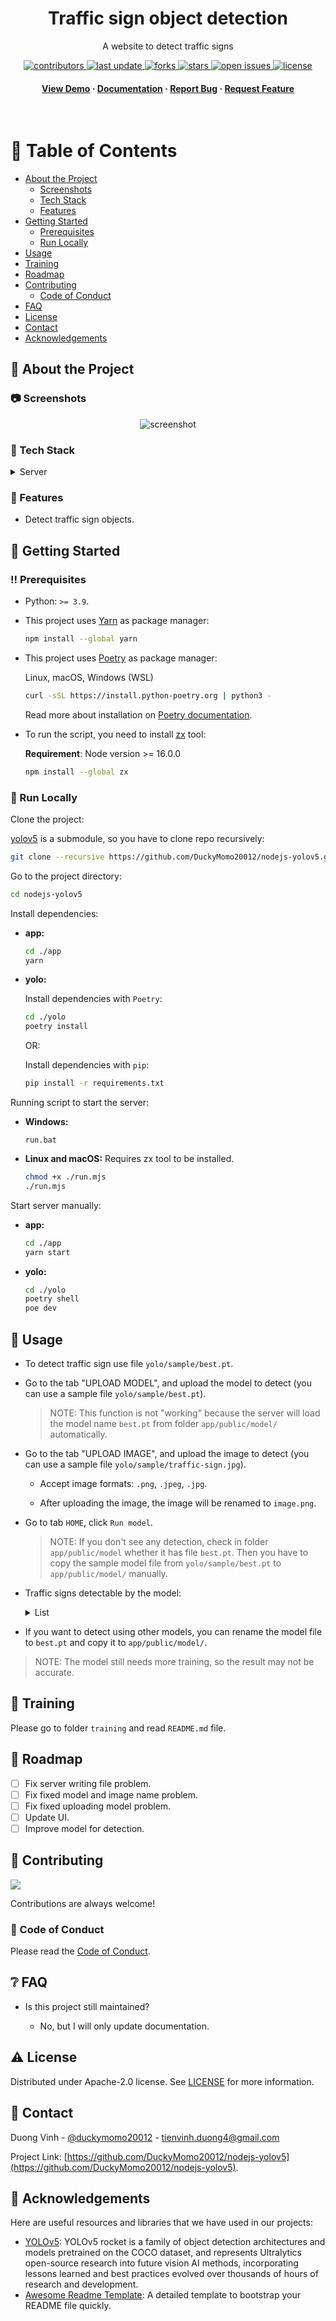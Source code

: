 <div align="center">

  <h1>Traffic sign object detection</h1>

  <p>
    A website to detect traffic signs
  </p>

<!-- Badges -->
<p>
  <a href="https://github.com/DuckyMomo20012/nodejs-yolov5/graphs/contributors">
    <img src="https://img.shields.io/github/contributors/DuckyMomo20012/nodejs-yolov5" alt="contributors" />
  </a>
  <a href="">
    <img src="https://img.shields.io/github/last-commit/DuckyMomo20012/nodejs-yolov5" alt="last update" />
  </a>
  <a href="https://github.com/DuckyMomo20012/nodejs-yolov5/network/members">
    <img src="https://img.shields.io/github/forks/DuckyMomo20012/nodejs-yolov5" alt="forks" />
  </a>
  <a href="https://github.com/DuckyMomo20012/nodejs-yolov5/stargazers">
    <img src="https://img.shields.io/github/stars/DuckyMomo20012/nodejs-yolov5" alt="stars" />
  </a>
  <a href="https://github.com/DuckyMomo20012/nodejs-yolov5/issues/">
    <img src="https://img.shields.io/github/issues/DuckyMomo20012/nodejs-yolov5" alt="open issues" />
  </a>
  <a href="https://github.com/DuckyMomo20012/nodejs-yolov5/blob/main/LICENSE">
    <img src="https://img.shields.io/github/license/DuckyMomo20012/nodejs-yolov5.svg" alt="license" />
  </a>
</p>

<h4>
    <a href="https://github.com/DuckyMomo20012/nodejs-yolov5/">View Demo</a>
  <span> · </span>
    <a href="https://github.com/DuckyMomo20012/nodejs-yolov5">Documentation</a>
  <span> · </span>
    <a href="https://github.com/DuckyMomo20012/nodejs-yolov5/issues/">Report Bug</a>
  <span> · </span>
    <a href="https://github.com/DuckyMomo20012/nodejs-yolov5/issues/">Request Feature</a>
  </h4>
</div>

<br />

<!-- Table of Contents -->

# :notebook_with_decorative_cover: Table of Contents

- [About the Project](#star2-about-the-project)
  - [Screenshots](#camera-screenshots)
  - [Tech Stack](#space_invader-tech-stack)
  - [Features](#dart-features)
- [Getting Started](#toolbox-getting-started)
  - [Prerequisites](#bangbang-prerequisites)
  - [Run Locally](#running-run-locally)
- [Usage](#eyes-usage)
- [Training](#rocket-training)
- [Roadmap](#compass-roadmap)
- [Contributing](#wave-contributing)
  - [Code of Conduct](#scroll-code-of-conduct)
- [FAQ](#grey_question-faq)
- [License](#warning-license)
- [Contact](#handshake-contact)
- [Acknowledgements](#gem-acknowledgements)

<!-- About the Project -->

## :star2: About the Project

<!-- Screenshots -->

### :camera: Screenshots

<div align="center">
  <img src="https://user-images.githubusercontent.com/64480713/182522564-d872a2d6-646d-4223-9a2f-fe5ba3d12d66.png" alt="screenshot" />
</div>

<!-- TechStack -->

### :space_invader: Tech Stack

<details>
  <summary>Server</summary>
  <ul>
    <li><a href="https://expressjs.com/">Express.js</a></li>
    <li><a href="https://www.python.org/">Python</a></li>
  </ul>
</details>

<!-- Features -->

### :dart: Features

- Detect traffic sign objects.

<!-- Getting Started -->

## :toolbox: Getting Started

<!-- Prerequisites -->

### :bangbang: Prerequisites

- Python: `>= 3.9`.

- This project uses [Yarn](https://yarnpkg.com/) as package manager:

  ```bash
  npm install --global yarn
  ```

- This project uses [Poetry](https://python-poetry.org/) as package manager:

  Linux, macOS, Windows (WSL)

  ```bash
  curl -sSL https://install.python-poetry.org | python3 -
  ```

  Read more about installation on
  [Poetry documentation](https://python-poetry.org/docs/master/#installation).

- To run the script, you need to install [zx](https://github.com/google/zx)
  tool:

  **Requirement**: Node version >= 16.0.0

  ```bash
  npm install --global zx
  ```

<!-- Run Locally -->

### :running: Run Locally

Clone the project:

[yolov5](https://github.com/ultralytics/yolov5) is a submodule, so you have to
clone repo recursively:

```bash
git clone --recursive https://github.com/DuckyMomo20012/nodejs-yolov5.git
```

Go to the project directory:

```bash
cd nodejs-yolov5
```

Install dependencies:

- **app:**

  ```bash
  cd ./app
  yarn
  ```

- **yolo:**

  Install dependencies with `Poetry`:

  ```bash
  cd ./yolo
  poetry install
  ```

  OR:

  Install dependencies with `pip`:

  ```bash
  pip install -r requirements.txt
  ```

Running script to start the server:

- **Windows:**

  ```console
  run.bat
  ```

- **Linux and macOS:** Requires zx tool to be installed.

  ```bash
  chmod +x ./run.mjs
  ./run.mjs
  ```

Start server manually:

- **app:**

  ```bash
  cd ./app
  yarn start
  ```

- **yolo:**

  ```bash
  cd ./yolo
  poetry shell
  poe dev
  ```

<!-- Usage -->

## :eyes: Usage

- To detect traffic sign use file `yolo/sample/best.pt`.

- Go to the tab "UPLOAD MODEL", and upload the model to detect (you can use a
  sample file `yolo/sample/best.pt`).

  > NOTE: This function is not "working" because the server will load the model
  > name `best.pt` from folder `app/public/model/` automatically.

- Go to the tab "UPLOAD IMAGE", and upload the image to detect (you can use a
  sample file `yolo/sample/traffic-sign.jpg`).

  - Accept image formats: `.png`, `.jpeg`, `.jpg`.

  - After uploading the image, the image will be renamed to `image.png`.

- Go to tab `HOME`, click `Run model`.

  > NOTE: If you don't see any detection, check in folder `app/public/model`
  > whether it has file `best.pt`. Then you have to copy the sample model file
  > from `yolo/sample/best.pt` to `app/public/model/` manually.

- Traffic signs detectable by the model:

  <details>
  <summary>List</summary>

  ```
  - Cycle Zone
  - Danger Ahead
  - Deer Zone
  - End of Right Road Go straight
  - Give Way
  - Go Left or Straight
  - Go Right or Straight
  - Go Straight
  - Huddle Road
  - Left Curve Ahead
  - Left Sharp Curve
  - No Entry
  - No Over Taking Trucks
  - No Over Taking
  - No Stopping
  - No Waiting
  - Pedestrian
  - Right Curve Ahead
  - Right Sharp Curve
  - Road Work
  - RoundAbout
  - Slippery Road
  - Snow Warning Sign
  - Speed Limit 100
  - Speed Limit 120
  - Speed Limit 20
  - Speed Limit 30
  - Speed Limit 50
  - Speed Limit 60
  - Speed Limit 70
  - Speed Limit 80
  - Stop
  - Traffic Signals Ahead
  - Truck Sign
  - Turn Left
  - Turn Right
  ```

  </details>

- If you want to detect using other models, you can rename the model file to
  `best.pt` and copy it to `app/public/model/`.

> NOTE: The model still needs more training, so the result may not be accurate.

<!-- Training -->

## :rocket: Training

Please go to folder `training` and read `README.md` file.

<!-- Roadmap -->

## :compass: Roadmap

- [ ] Fix server writing file problem.
- [ ] Fix fixed model and image name problem.
- [ ] Fix fixed uploading model problem.
- [ ] Update UI.
- [ ] Improve model for detection.

<!-- Contributing -->

## :wave: Contributing

<a href="https://github.com/DuckyMomo20012/nodejs-yolov5/graphs/contributors">
  <img src="https://contrib.rocks/image?repo=DuckyMomo20012/nodejs-yolov5" />
</a>

Contributions are always welcome!

<!-- Code of Conduct -->

### :scroll: Code of Conduct

Please read the [Code of Conduct](https://github.com/DuckyMomo20012/nodejs-yolov5/blob/main/CODE_OF_CONDUCT.md).

<!-- FAQ -->

## :grey_question: FAQ

- Is this project still maintained?

  - No, but I will only update documentation.

<!-- License -->

## :warning: License

Distributed under Apache-2.0 license. See
[LICENSE](https://github.com/DuckyMomo20012/nodejs-yolov5/blob/main/LICENSE)
for more information.

<!-- Contact -->

## :handshake: Contact

Duong Vinh - [@duckymomo20012](https://twitter.com/duckymomo20012) - tienvinh.duong4@gmail.com

Project Link: [https://github.com/DuckyMomo20012/nodejs-yolov5](https://github.com/DuckyMomo20012/nodejs-yolov5).

<!-- Acknowledgments -->

## :gem: Acknowledgements

Here are useful resources and libraries that we have used in our projects:

- [YOLOv5](https://github.com/ultralytics/yolov5): YOLOv5 rocket is a family of
  object detection architectures and models pretrained on the COCO dataset, and
  represents Ultralytics open-source research into future vision AI methods,
  incorporating lessons learned and best practices evolved over thousands of
  hours of research and development.
- [Awesome Readme Template](https://github.com/Louis3797/awesome-readme-template):
  A detailed template to bootstrap your README file quickly.
